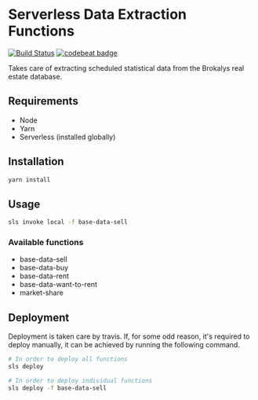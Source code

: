 # Serverless Data Extraction Functions

[![Build Status](https://travis-ci.org/brokalys/sls-data-extraction.svg?branch=master)](https://travis-ci.org/brokalys/sls-data-extraction)
[![codebeat badge](https://codebeat.co/badges/d08012a9-e6bb-4b70-8113-37f4a31b6f6d)](https://codebeat.co/projects/github-com-brokalys-sls-data-extraction-master)

Takes care of extracting scheduled statistical data from the Brokalys real estate database.

## Requirements
- Node
- Yarn
- Serverless (installed globally)

## Installation
```sh
yarn install
```

## Usage
```sh
sls invoke local -f base-data-sell
```

### Available functions
- base-data-sell
- base-data-buy
- base-data-rent
- base-data-want-to-rent
- market-share

## Deployment
Deployment is taken care by travis. If, for some odd reason, it's required to deploy manually, it can be achieved by running the following command.

```sh
# In order to deploy all functions
sls deploy

# In order to deploy individual functions
sls deploy -f base-data-sell
```
